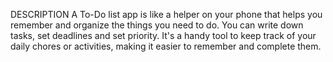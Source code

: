 DESCRIPTION
A To-Do list app is like a helper on your phone that helps you remember and organize the things you need to do. You can write down tasks, set deadlines and set priority. It's a handy tool to keep track of your daily chores or activities, making it easier to remember and complete them.
